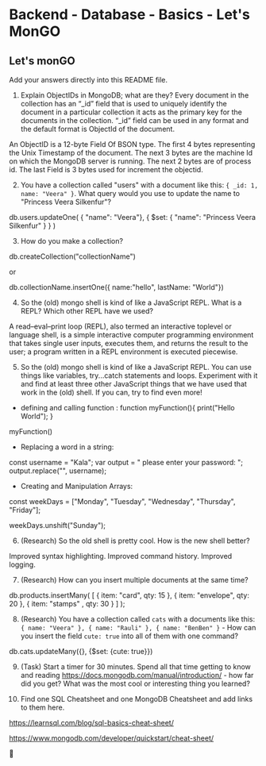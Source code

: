 # Backend - Database - Basics - Let's MonGO

## Let's monGO

Add your answers directly into this README file.

1. Explain ObjectIDs in MongoDB; what are they?
Every document in the collection has an “_id” field that is used to uniquely identify the document in a particular collection it acts as the primary key for the documents in the collection. “_id” field can be used in any format and the default format is ObjectId of the document.

An ObjectID is a 12-byte Field Of BSON type. The first 4 bytes representing the Unix Timestamp of the document. The next 3 bytes are the machine Id on which the MongoDB server is running. The next 2 bytes are of process id. The last Field is 3 bytes used for increment the objectid.

2. You have a collection called "users" with a document like this: `{ _id: 1, name: "Veera" }`. What query would you use to update the name to "Princess Veera Silkenfur"?

db.users.updateOne(
    { "name": "Veera"},
    { $set: { "name": "Princess Veera Silkenfur" } }
)


3. How do you make a collection?

db.createCollection("collectionName")

 or 

db.collectionName.insertOne({ name:"hello", lastName: "World"})


4. So the (old) mongo shell is kind of like a JavaScript REPL. What is a REPL? Which other REPL have we used?

A read–eval–print loop (REPL), also termed an interactive toplevel or language shell, is a simple interactive computer programming environment that takes single user inputs, executes them, and returns the result to the user; a program written in a REPL environment is executed piecewise.



5. So the (old) mongo shell is kind of like a JavaScript REPL. You can use things like variables, try...catch  statements and loops. Experiment with it and find at least three other JavaScript things that we have used that work in the (old) shell. If you can, try to find even more!

- defining and calling function : 
function myFunction(){
  print("Hello World");
}

myFunction()


- Replacing a word in a string:

const username = "Kala";
var output = "<username> please enter your password: ";
output.replace("<username>", username);

- Creating and Manipulation Arrays:

const weekDays = ["Monday", "Tuesday", "Wednesday", "Thursday", "Friday"];

weekDays.unshift("Sunday");


6. (Research) So the old shell is pretty cool. How is the new shell better?

Improved syntax highlighting.
Improved command history.
Improved logging.


7. (Research) How can you insert multiple documents at the same time?

db.products.insertMany( [
      { item: "card", qty: 15 },
      { item: "envelope", qty: 20 },
      { item: "stamps" , qty: 30 }
   ] );


8. (Research) You have a collection called `cats` with a documents like this: `{ name: "Veera" }, { name: "Rauli" }, { name: "BenBen" }` - How can you insert the field `cute: true` into all of them with one command?

db.cats.updateMany({}, {$set: {cute: true}})



9. (Task) Start a timer for 30 minutes. Spend all that time getting to know and reading https://docs.mongodb.com/manual/introduction/ - how far did you get? What was the most cool or interesting thing you learned?



10. Find one SQL Cheatsheet and one MongoDB Cheatsheet and add links to them here.

https://learnsql.com/blog/sql-basics-cheat-sheet/


https://www.mongodb.com/developer/quickstart/cheat-sheet/

































🌿
